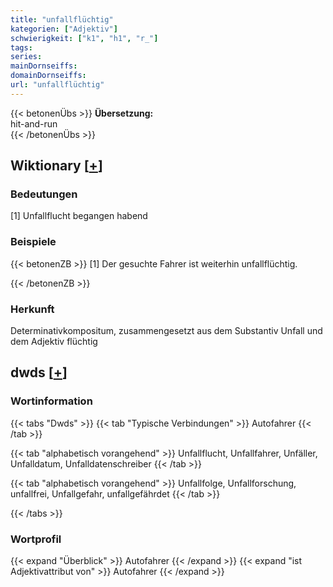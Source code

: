 ```yaml
---
title: "unfallflüchtig"
kategorien: ["Adjektiv"]
schwierigkeit: ["k1", "h1", "r_"]
tags:
series:
mainDornseiffs:
domainDornseiffs:
url: "unfallflüchtig"
---
```


{{< betonenÜbs >}}
**Übersetzung:**  
hit-and-run  
{{< /betonenÜbs >}}

## Wiktionary [[+](https://de.wiktionary.org/wiki/unfallflüchtig)]

### Bedeutungen
[1] Unfallflucht begangen habend  

### Beispiele
{{< betonenZB >}}
[1] Der gesuchte Fahrer ist weiterhin unfallflüchtig.  

{{< /betonenZB >}}
### Herkunft
Determinativkompositum, zusammengesetzt aus dem Substantiv Unfall und dem Adjektiv flüchtig  



## dwds [[+](https://www.dwds.de/wb/unfallflüchtig)]

### Wortinformation
{{< tabs "Dwds" >}}
{{< tab "Typische Verbindungen" >}}
Autofahrer
{{< /tab >}}

{{< tab "alphabetisch vorangehend" >}}
Unfallflucht, Unfallfahrer, Unfäller, Unfalldatum, Unfalldatenschreiber
{{< /tab >}}

{{< tab "alphabetisch vorangehend" >}}
Unfallfolge, Unfallforschung, unfallfrei, Unfallgefahr, unfallgefährdet
{{< /tab >}}

{{< /tabs >}}

### Wortprofil
{{< expand "Überblick" >}} Autofahrer {{< /expand >}}
{{< expand "ist Adjektivattribut von" >}} Autofahrer {{< /expand >}}

